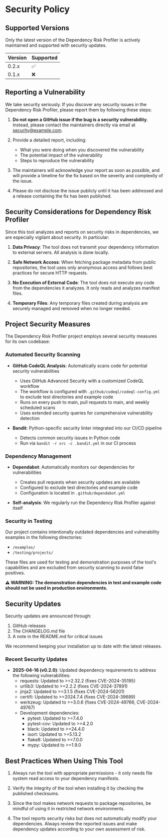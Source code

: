 # Security Policy

## Supported Versions

Only the latest version of the Dependency Risk Profiler is actively maintained and supported with security updates.

| Version | Supported          |
| ------- | ------------------ |
| 0.2.x   | :white_check_mark: |
| 0.1.x   | :x:                |

## Reporting a Vulnerability

We take security seriously. If you discover any security issues in the Dependency Risk Profiler, please report them by following these steps:

1. **Do not open a GitHub issue if the bug is a security vulnerability**. Instead, please contact the maintainers directly via email at security@example.com.

2. Provide a detailed report, including:
   - What you were doing when you discovered the vulnerability
   - The potential impact of the vulnerability
   - Steps to reproduce the vulnerability

3. The maintainers will acknowledge your report as soon as possible, and will provide a timeline for the fix based on the severity and complexity of the issue.

4. Please do not disclose the issue publicly until it has been addressed and a release containing the fix has been published.

## Security Considerations for Dependency Risk Profiler

Since this tool analyzes and reports on security risks in dependencies, we are especially vigilant about security. In particular:

1. **Data Privacy**: The tool does not transmit your dependency information to external servers. All analysis is done locally.

2. **Safe Network Access**: When fetching package metadata from public repositories, the tool uses only anonymous access and follows best practices for secure HTTP requests.

3. **No Execution of External Code**: The tool does not execute any code from the dependencies it analyzes. It only reads and analyzes manifest files.

4. **Temporary Files**: Any temporary files created during analysis are securely managed and removed when no longer needed.

## Project Security Measures

The Dependency Risk Profiler project employs several security measures for its own codebase:

### Automated Security Scanning

- **GitHub CodeQL Analysis**: Automatically scans code for potential security vulnerabilities
  - Uses GitHub Advanced Security with a customized CodeQL workflow
  - The workflow is configured with `.github/codeql/codeql-config.yml` to exclude test directories and example code
  - Runs on every push to main, pull requests to main, and weekly scheduled scans
  - Uses extended security queries for comprehensive vulnerability detection

- **Bandit**: Python-specific security linter integrated into our CI/CD pipeline
  - Detects common security issues in Python code
  - Run via `bandit -r src -c .bandit.yml` in our CI process

### Dependency Management

- **Dependabot**: Automatically monitors our dependencies for vulnerabilities
  - Creates pull requests when security updates are available
  - Configured to exclude test directories and example code
  - Configuration is located in `.github/dependabot.yml`
  
- **Self-analysis**: We regularly run the Dependency Risk Profiler against itself

### Security in Testing

Our project contains intentionally outdated dependencies and vulnerability examples in the following directories:
- `/examples/` 
- `/testing/projects/`

These files are used for testing and demonstration purposes of the tool's capabilities and are excluded from security scanning to avoid false positives.

**⚠️ WARNING: The demonstration dependencies in test and example code should not be used in production environments.**

## Security Updates

Security updates are announced through:

1. GitHub releases
2. The CHANGELOG.md file
3. A note in the README.md for critical issues

We recommend keeping your installation up to date with the latest releases.

### Recent Security Updates

- **2025-04-16 (v0.2.0)**: Updated dependency requirements to address the following vulnerabilities:
  - requests: Updated to >=2.32.2 (fixes CVE-2024-35195)
  - urllib3: Updated to >=2.2.2 (fixes CVE-2024-37891)
  - jinja2: Updated to >=3.1.5 (fixes CVE-2024-56201)
  - certifi: Updated to >=2024.7.4 (fixes CVE-2024-39689)
  - werkzeug: Updated to >=3.0.6 (fixes CVE-2024-49766, CVE-2024-49767)
  - Development dependencies:
    - pytest: Updated to >=7.4.0
    - pytest-cov: Updated to >=4.2.0
    - black: Updated to >=24.4.0
    - isort: Updated to >=5.13.2
    - flake8: Updated to >=7.0.0
    - mypy: Updated to >=1.9.0

## Best Practices When Using This Tool

1. Always run the tool with appropriate permissions - it only needs file system read access to your dependency manifests.

2. Verify the integrity of the tool when installing it by checking the published checksums.

3. Since the tool makes network requests to package repositories, be mindful of using it in restricted network environments.

4. The tool reports security risks but does not automatically modify your dependencies. Always review the reported issues and make dependency updates according to your own assessment of risk.